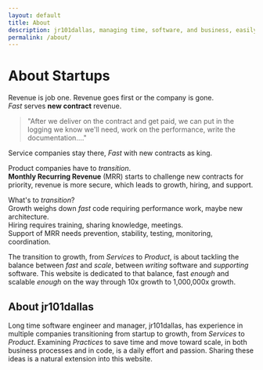 ```yaml
---
layout: default
title: About
description: jr101dallas, managing time, software, and business, easily
permalink: /about/
---
```


# About Startups
Revenue is job one. Revenue goes first or the company is gone.  
_Fast_ serves __new contract__ revenue.  
> "After we deliver on the contract and get paid, we can put in 
> the logging we know we'll need, 
> work on the performance, 
> write the documentation...."  

Service companies stay there, _Fast_ with new contracts as king.  

Product companies have to _transition_.  
__Monthly Recurring Revenue__ (MRR) starts to challenge new contracts for priority, revenue is more secure, which leads to growth, hiring, and support.  

What's to _transition_?  
Growth weighs down _fast_ code requiring performance work, maybe new architecture.  
Hiring requires training, sharing knowledge, meetings.  
Support of MRR needs prevention, stability, testing, monitoring, coordination.  

The transition to growth, from _Services_ to _Product_, is about tackling the balance between _fast_ and _scale_, between *writing* software and *supporting* software. This website is dedicated to that balance, fast *enough* and scalable *enough* on the way through 10x growth to 1,000,000x growth.  

## About jr101dallas
Long time software engineer and manager, jr101dallas, has experience in multiple companies transitioning from startup to growth, from _Services_ to _Product_. Examining _Practices_ to save time and move toward scale, in both business processes and in code, is a daily effort and passion. Sharing these ideas is a natural extension into this website.  